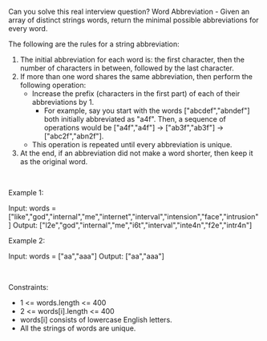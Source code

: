 Can you solve this real interview question? Word Abbreviation - Given an array of distinct strings words, return the minimal possible abbreviations for every word.

The following are the rules for a string abbreviation:

 1. The initial abbreviation for each word is: the first character, then the number of characters in between, followed by the last character.
 2. If more than one word shares the same abbreviation, then perform the following operation:
    * Increase the prefix (characters in the first part) of each of their abbreviations by 1.
      * For example, say you start with the words ["abcdef","abndef"] both initially abbreviated as "a4f". Then, a sequence of operations would be ["a4f","a4f"] -> ["ab3f","ab3f"] -> ["abc2f","abn2f"].
    * This operation is repeated until every abbreviation is unique.
 3. At the end, if an abbreviation did not make a word shorter, then keep it as the original word.

 

Example 1:

Input: words = ["like","god","internal","me","internet","interval","intension","face","intrusion"]
Output: ["l2e","god","internal","me","i6t","interval","inte4n","f2e","intr4n"]


Example 2:

Input: words = ["aa","aaa"]
Output: ["aa","aaa"]


 

Constraints:

 * 1 <= words.length <= 400
 * 2 <= words[i].length <= 400
 * words[i] consists of lowercase English letters.
 * All the strings of words are unique.